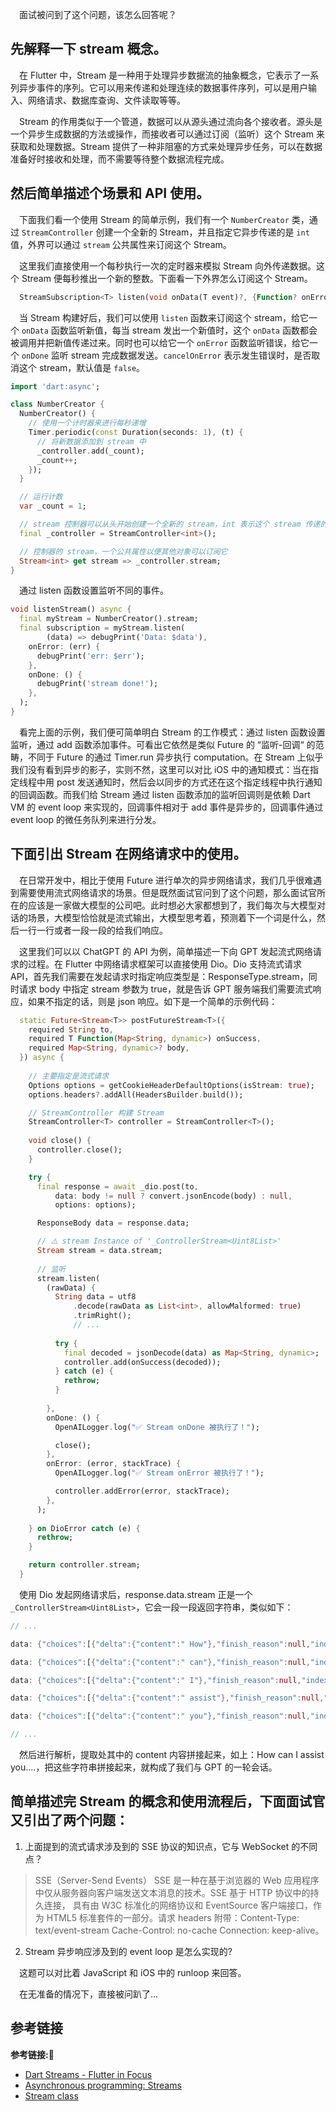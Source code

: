 
&emsp;面试被问到了这个问题，该怎么回答呢？

## 先解释一下 stream 概念。

&emsp;在 Flutter 中，Stream 是一种用于处理异步数据流的抽象概念，它表示了一系列异步事件的序列。它可以用来传递和处理连续的数据事件序列，可以是用户输入、网络请求、数据库查询、文件读取等等。

&emsp;Stream 的作用类似于一个管道，数据可以从源头通过流向各个接收者。源头是一个异步生成数据的方法或操作，而接收者可以通过订阅（监听）这个 Stream 来获取和处理数据。Stream 提供了一种非阻塞的方式来处理异步任务，可以在数据准备好时接收和处理，而不需要等待整个数据流程完成。

## 然后简单描述个场景和 API 使用。

&emsp;下面我们看一个使用 Stream 的简单示例，我们有一个 `NumberCreator` 类，通过 `StreamController` 创建一个全新的 Stream，并且指定它异步传递的是 `int` 值，外界可以通过 `stream` 公共属性来订阅这个 Stream。

&emsp;这里我们直接使用一个每秒执行一次的定时器来模拟 Stream 向外传递数据。这个 Stream 便每秒推出一个新的整数。下面看一下外界怎么订阅这个 Stream。

```dart
  StreamSubscription<T> listen(void onData(T event)?, {Function? onError, void onDone()?, bool? cancelOnError});
```

&emsp;当 Stream 构建好后，我们可以使用 `listen` 函数来订阅这个 stream，给它一个 `onData` 函数监听新值，每当 stream 发出一个新值时，这个 `onData` 函数都会被调用并把新值传递过来。同时也可以给它一个 `onError` 函数监听错误，给它一个 `onDone` 监听 stream 完成数据发送。`cancelOnError` 表示发生错误时，是否取消这个 stream，默认值是 `false`。

```dart
import 'dart:async';

class NumberCreator {
  NumberCreator() {
    // 使用一个计时器来进行每秒递增
    Timer.periodic(const Duration(seconds: 1), (t) {
      // 将新数据添加到 stream 中
      _controller.add(_count);
      _count++;
    });
  }

  // 运行计数
  var _count = 1;

  // stream 控制器可以从头开始创建一个全新的 stream，int 表示这个 stream 传递的是 int 值 
  final _controller = StreamController<int>();

  // 控制器的 stream，一个公共属性以便其他对象可以订阅它
  Stream<int> get stream => _controller.stream;
}
```

&emsp;通过 listen 函数设置监听不同的事件。

```dart
void listenStream() async {
  final myStream = NumberCreator().stream;
  final subscription = myStream.listen(
        (data) => debugPrint('Data: $data'),
    onError: (err) {
      debugPrint('err: $err');
    },
    onDone: () {
      debugPrint('stream done!');
    },
  );
}
```

&emsp;看完上面的示例，我们便可简单明白 Stream 的工作模式：通过 listen 函数设置监听，通过 add 函数添加事件。可看出它依然是类似 Future 的 “监听-回调“ 的范畴，不同于 Future 的通过 Timer.run 异步执行 computation。在 Stream 上似乎我们没有看到异步的影子，实则不然，这里可以对比 iOS 中的通知模式：当在指定线程中用 post 发送通知时，然后会以同步的方式还在这个指定线程中执行通知的回调函数。而我们给 Stream 通过 listen 函数添加的监听回调则是依赖 Dart VM 的 event loop 来实现的，回调事件相对于 add 事件是异步的，回调事件通过 event loop 的微任务队列来进行分发。

## 下面引出 Stream 在网络请求中的使用。

&emsp;在日常开发中，相比于使用 Future 进行单次的异步网络请求，我们几乎很难遇到需要使用流式网络请求的场景。但是既然面试官问到了这个问题，那么面试官所在的应该是一家做大模型的公司吧。此时想必大家都想到了，我们每次与大模型对话的场景，大模型恰恰就是流式输出，大模型思考着，预测着下一个词是什么，然后一行一行或者一段一段的给我们响应。

&emsp;这里我们可以以 ChatGPT 的 API 为例，简单描述一下向 GPT 发起流式网络请求的过程。在 Flutter 中网络请求框架可以直接使用 Dio。Dio 支持流式请求 API，首先我们需要在发起请求时指定响应类型是：ResponseType.stream，同时请求 body 中指定 stream 参数为 true，就是告诉 GPT 服务端我们需要流式响应，如果不指定的话，则是 json 响应。如下是一个简单的示例代码：

```dart
  static Future<Stream<T>> postFutureStream<T>({
    required String to,
    required T Function(Map<String, dynamic>) onSuccess,
    required Map<String, dynamic>? body,
  }) async {
  
    // 主要指定是流式请求
    Options options = getCookieHeaderDefaultOptions(isStream: true);
    options.headers?.addAll(HeadersBuilder.build());

    // StreamController 构建 Stream
    StreamController<T> controller = StreamController<T>();
    
    void close() {
      controller.close();
    }

    try {
      final response = await _dio.post(to,
          data: body != null ? convert.jsonEncode(body) : null,
          options: options);

      ResponseBody data = response.data;

      // ⚠️ stream Instance of '_ControllerStream<Uint8List>'
      Stream stream = data.stream;
      
      // 监听 
      stream.listen(
        (rawData) {
          String data = utf8
              .decode(rawData as List<int>, allowMalformed: true)
              .trimRight();
              // ...
              
          try {
            final decoded = jsonDecode(data) as Map<String, dynamic>;
            controller.add(onSuccess(decoded));
          } catch (e) {
            rethrow;
          }
          
        },
        onDone: () {
          OpenAILogger.log("✅ Stream onDone 被执行了！");

          close();
        },
        onError: (error, stackTrace) {
          OpenAILogger.log("✅ Stream onError 被执行了！");

          controller.addError(error, stackTrace);
        },
      );
      
    } on DioError catch (e) {
      rethrow;
    }

    return controller.stream;
  }
```

&emsp;使用 Dio 发起网络请求后，response.data.stream 正是一个 `_ControllerStream<Uint8List>`，它会一段一段返回字符串，类似如下：

```dart
// ...

data: {"choices":[{"delta":{"content":" How"},"finish_reason":null,"index":0}],"created":1715509104,"id":"chatcmpl-9O0Zcn2CcjKpwjKawtqgDXueHnqSp","model":"gpt-35-turbo-16k","object":"chat.completion.chunk","system_fingerprint":null}

data: {"choices":[{"delta":{"content":" can"},"finish_reason":null,"index":0}],"created":1715509104,"id":"chatcmpl-9O0Zcn2CcjKpwjKawtqgDXueHnqSp","model":"gpt-35-turbo-16k","object":"chat.completion.chunk","system_fingerprint":null}

data: {"choices":[{"delta":{"content":" I"},"finish_reason":null,"index":0}],"created":1715509104,"id":"chatcmpl-9O0Zcn2CcjKpwjKawtqgDXueHnqSp","model":"gpt-35-turbo-16k","object":"chat.completion.chunk","system_fingerprint":null}

data: {"choices":[{"delta":{"content":" assist"},"finish_reason":null,"index":0}],"created":1715509104,"id":"chatcmpl-9O0Zcn2CcjKpwjKawtqgDXueHnqSp","model":"gpt-35-turbo-16k","object":"chat.completion.chunk","system_fingerprint":null}

data: {"choices":[{"delta":{"content":" you"},"finish_reason":null,"index":0}],"created":1715509104,"id":"chatcmpl-9O0Zcn2CcjKpwjKawtqgDXueHnqSp","model":"gpt-35-turbo-16k","object":"chat.completion.chunk","system_fingerprint":null}

// ...
```

&emsp;然后进行解析，提取处其中的 content 内容拼接起来，如上：How can I assist you....，把这些字符串拼接起来，就构成了我们与 GPT 的一轮会话。

## 简单描述完 Stream 的概念和使用流程后，下面面试官又引出了两个问题：

1. 上面提到的流式请求涉及到的 SSE 协议的知识点，它与 WebSocket 的不同点？
> SSE（Server-Send Events）
> SSE 是一种在基于浏览器的 Web 应用程序中仅从服务器向客户端发送文本消息的技术。SSE 基于 HTTP 协议中的持久连接， 具有由 W3C 标准化的网络协议和 EventSource 客户端接口，作为 HTML5 标准套件的一部分。请求 headers 附带：Content-Type: text/event-stream Cache-Control: no-cache Connection: keep-alive。

2. Stream 异步响应涉及到的 event loop 是怎么实现的?

&emsp;这题可以对比着 JavaScript 和 iOS 中的 runloop 来回答。

&emsp;在无准备的情况下，直接被问趴了...

## 参考链接
**参考链接:🔗**
+ [Dart Streams - Flutter in Focus](https://www.youtube.com/watch?v=nQBpOIHE4eE)
+ [Asynchronous programming: Streams](https://dart.dev/libraries/async/using-streams)
+ [Stream<T> class](https://api.dart.dev/stable/3.3.4/dart-async/Stream-class.html)
